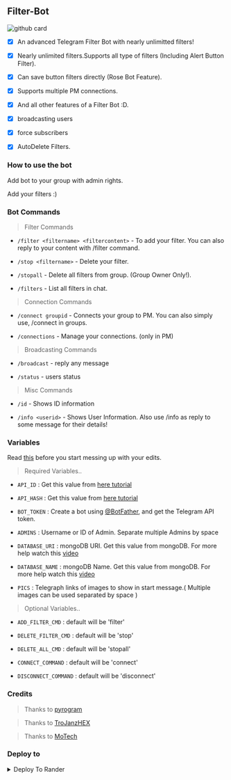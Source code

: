 ## Filter-Bot

![github card](https://github-readme-stats.vercel.app/api/pin/?username=PR0FESS0R-99&repo=FilterBot&theme=dark)

- [x] An advanced Telegram Filter Bot with nearly unlimitted filters!</b>

- [x] Nearly unlimited filters.Supports all type of filters (Including Alert Button Filter).

- [x] Can save button filters directly (Rose Bot Feature).

- [x] Supports multiple PM connections.

- [x] And all other features of a Filter Bot :D.

- [x] broadcasting users

- [x] force subscribers

- [x] AutoDelete Filters.

### How to use the bot

<p>Add bot to your group with admin rights.</p>

<p>Add your filters :)</p>


### Bot Commands

> Filter Commands

- `/filter <filtername> <filtercontent>` - To add your filter. You can also reply to your content with /filter command.

- `/stop <filtername>` - Delete your filter.

- `/stopall` - Delete all filters from group. (Group Owner Only!).

- `/filters` - List all filters in chat.

> Connection Commands

- `/connect groupid` - Connects your group to PM. You can also simply use, /connect in groups.

- `/connections` - Manage your connections. (only in PM)

> Broadcasting Commands

- `/broadcast` - reply any message

- `/status` - users status

> Misc Commands

- `/id` - Shows ID information

- `/info <userid>` - Shows User Information. Also use /info as reply to some message for their details!

### Variables 

Read [this](https://github.com/PR0FESS0R-99/Filter-Bot/blob/Professor-99/variables.py) before you start messing up with your edits.

> Required Variables..

- `API_ID` : Get this value from [here tutorial](https://youtu.be/F45N32GCyMo)

- `API_HASH` : Get this value from [here tutorial](https://youtu.be/F45N32GCyMo)

- `BOT_TOKEN` : Create a bot using [@BotFather](https://telegram.dog/BotFather), and get the Telegram API token.

- `ADMINS` : Username or ID of Admin. Separate multiple Admins by space

- `DATABASE_URI` : mongoDB URI. Get this value from mongoDB. For more help watch this [video](https://youtu.be/mD9veNL7KoE)

- `DATABASE_NAME` : mongoDB Name. Get this value from mongoDB. For more help watch this [video](https://youtu.be/mD9veNL7KoE)

- `PICS` : Telegraph links of images to show in start message.( Multiple images can be used separated by space )

> Optional Variables..

- `ADD_FILTER_CMD` : default will be 'filter'

- `DELETE_FILTER_CMD` : default will be 'stop'

- `DELETE_ALL_CMD` : default will be 'stopall'

- `CONNECT_COMMAND` : default will be 'connect'

- `DISCONNECT_COMMAND` : default will be 'disconnect'

### Credits

> Thanks to [pyrogram](https://github.com/pyrogram/pyrogram)

> Thanks to [TroJanzHEX](https://github.com/TroJanzHEX/Unlimited-Filter-Bot)

> Thanks to [MoTech](https://github.com/PR0FESS0R-99/MoTech)

### Deploy to

<details><summary>Deploy To Rander</summary>
<br>
<p><a href="https://youtu.be/hDGgPNgjo9o">
    Watch Deploying Tutorial...
</a></p>

<p><a href="https://render.com/deploy?repo=https://github.com/Pr0fess0r-99/FilterBot">
  <img src="https://render.com/images/deploy-to-render-button.svg" alt="Deploy">
</a></p>
</details>
